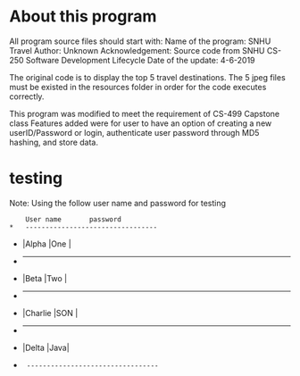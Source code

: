 
# About this program
 
 All program source files should start with:
 Name of the program: SNHU Travel
 Author: Unknown 
 Acknowledgement: Source code from SNHU CS-250 Software Development Lifecycle
 Date of the update: 4-6-2019
 
 The original code is to display the top 5 travel destinations. The 5 jpeg files must be existed 
 in the resources folder in order for the code executes correctly.   

 This program was modified to meet the requirement of CS-499 Capstone class
 Features added were for user to have an option of creating a new userID/Password or login, 
 authenticate user password through MD5 hashing, and store data. 
 
# testing
  
  Note: Using the follow user name and password for testing
  
  		User name		password
  	*	---------------------------------        
   *  	|Alpha		 	|One |
   *   	---------------------------------
   *   |Beta			  |Two	|
   *   	---------------------------------
   *  	|Charlie 	|SON	|
   *   	---------------------------------
   *  	|Delta 			|Java|
   * 	  ---------------------------------
  
 


